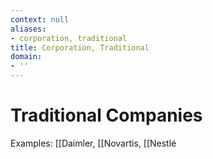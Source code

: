 ```yaml
---
context: null
aliases:
- corporation, traditional
title: Corporation, Traditional
domain:
- ''
---
```


# Traditional Companies

Examples: [[Daimler, [[Novartis, [[Nestlé
